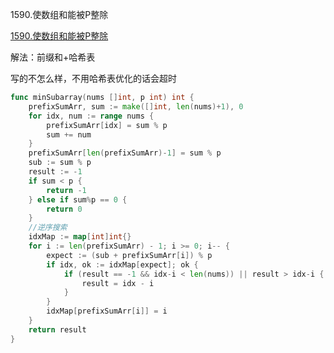 1590.使数组和能被P整除

[1590.使数组和能被P整除](https://leetcode.cn/problems/make-sum-divisible-by-p/)



解法：前缀和+哈希表

写的不怎么样，不用哈希表优化的话会超时

```go
func minSubarray(nums []int, p int) int {
	prefixSumArr, sum := make([]int, len(nums)+1), 0
	for idx, num := range nums {
		prefixSumArr[idx] = sum % p
		sum += num
	}
	prefixSumArr[len(prefixSumArr)-1] = sum % p
	sub := sum % p
	result := -1
	if sum < p {
		return -1
	} else if sum%p == 0 {
		return 0
	}
	//逆序搜索
	idxMap := map[int]int{}
	for i := len(prefixSumArr) - 1; i >= 0; i-- {
		expect := (sub + prefixSumArr[i]) % p
		if idx, ok := idxMap[expect]; ok {
			if (result == -1 && idx-i < len(nums)) || result > idx-i {
				result = idx - i
			}
		}
		idxMap[prefixSumArr[i]] = i
	}
	return result
}
```



